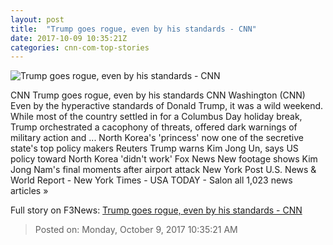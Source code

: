 ```yaml
---
layout: post
title:  "Trump goes rogue, even by his standards - CNN"
date: 2017-10-09 10:35:21Z
categories: cnn-com-top-stories
---
```


![Trump goes rogue, even by his standards - CNN](http://i2.cdn.cnn.com/cnnnext/dam/assets/171008094246-02-donald-trump-1007-super-tease.jpg)

CNN Trump goes rogue, even by his standards CNN Washington (CNN) Even by the hyperactive standards of Donald Trump, it was a wild weekend. While most of the country settled in for a Columbus Day holiday break, Trump orchestrated a cacophony of threats, offered dark warnings of military action and ... North Korea's 'princess' now one of the secretive state's top policy makers Reuters Trump warns Kim Jong Un, says US policy toward North Korea 'didn't work' Fox News New footage shows Kim Jong Nam's final moments after airport attack New York Post U.S. News & World Report - New York Times - USA TODAY - Salon all 1,023 news articles »


Full story on F3News: [Trump goes rogue, even by his standards - CNN](http://www.f3nws.com/n/r4pJXC)

> Posted on: Monday, October 9, 2017 10:35:21 AM
